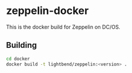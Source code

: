 # zeppelin-docker

This is the docker build for Zeppelin on DC/OS.

## Building

```sh
cd docker
docker build -t lightbend/zeppelin:<version> .
```
